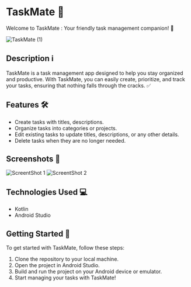 # TaskMate 📝

Welcome to TaskMate : Your friendly task management companion! 🚀

![TaskMate (1)](https://github.com/IsharaKumarage/TaskMate/assets/121053544/8d029bf3-849d-448b-9ab9-eff9b82d8197)


## Description ℹ️

TaskMate is a task management app designed to help you stay organized and productive. With TaskMate, you can easily create, prioritize, and track your tasks, ensuring that nothing falls through the cracks. ✅

## Features 🛠️
- Create tasks with titles, descriptions.
-	Organize tasks into categories or projects.
-	Edit existing tasks to update titles, descriptions, or any other details.
-	Delete tasks when they are no longer needed.


## Screenshots 📱

![ScreentShot 1](https://github.com/IsharaKumarage/TaskMate/assets/121053544/a82708c3-519d-4e7c-9878-3707211265b2)
![ScreentShot 2](https://github.com/IsharaKumarage/TaskMate/assets/121053544/c05cffad-feb3-4d32-8e00-4a152d1c6536)


## Technologies Used 💻

- Kotlin
- Android Studio

## Getting Started 🚀

To get started with TaskMate, follow these steps:

1. Clone the repository to your local machine.
2. Open the project in Android Studio.
3. Build and run the project on your Android device or emulator.
4. Start managing your tasks with TaskMate!
